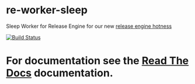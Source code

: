 re-worker-sleep
===============
Sleep Worker for Release Engine for our new [release engine hotness](https://github.com/RHInception/?query=re-)

[![Build Status](https://api.travis-ci.org/RHInception/re-worker-sleep.png)](https://travis-ci.org/RHInception/re-worker-sleep/)

# For documentation see the [Read The Docs](http://release-engine.readthedocs.org/en/latest/workers/reworkersleep.html) documentation.

